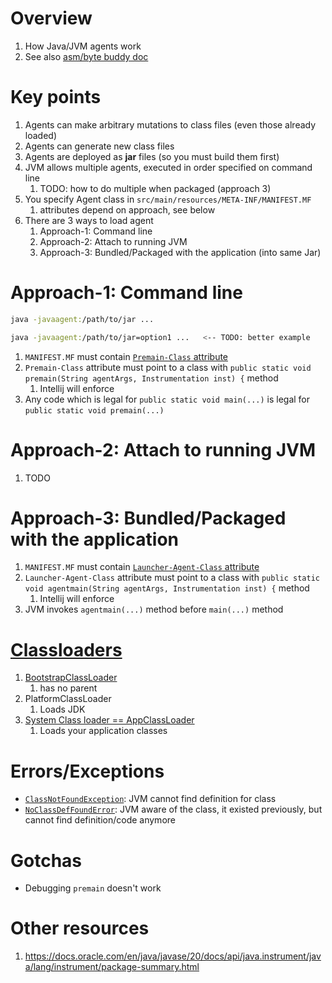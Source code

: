 # Overview
1. How Java/JVM agents work
1. See also [asm/byte buddy doc](./bytecode_asm_aspects.md)


# Key points
1. Agents can make arbitrary mutations to class files (even those already loaded)
1. Agents can generate new class files
1. Agents are deployed as **jar** files (so you must build them first)
1. JVM allows multiple agents, executed in order specified on command line
    1. TODO: how to do multiple when packaged (approach 3)
1. You specify Agent class in `src/main/resources/META-INF/MANIFEST.MF`
    1. attributes depend on approach, see below
1. There are 3 ways to load agent
    1. Approach-1: Command line
    1. Approach-2: Attach to running JVM
    1. Approach-3: Bundled/Packaged with the application (into same Jar)


# Approach-1: Command line
```bash
java -javaagent:/path/to/jar ...

java -javaagent:/path/to/jar=option1 ...   <-- TODO: better example
```
1. `MANIFEST.MF` must contain [`Premain-Class` attribute](https://docs.oracle.com/en/java/javase/20/docs/api/java.instrument/java/lang/instrument/package-summary.html#manifest-attributes-heading)
1. `Premain-Class` attribute must point to a class with `public static void premain(String agentArgs, Instrumentation inst) {` method
    1. Intellij will enforce
1. Any code which is legal for `public static void main(...)` is legal for `public static void premain(...)`


# Approach-2: Attach to running JVM
1. TODO


# Approach-3: Bundled/Packaged with the application
1. `MANIFEST.MF` must contain [`Launcher-Agent-Class` attribute](https://docs.oracle.com/en/java/javase/20/docs/api/java.instrument/java/lang/instrument/package-summary.html#manifest-attributes-heading)
1. `Launcher-Agent-Class` attribute must point to a class with `public static void agentmain(String agentArgs, Instrumentation inst) {` method
    1. Intellij will enforce
1. JVM invokes `agentmain(...)` method before `main(...)` method


# [Classloaders](https://docs.oracle.com/en/java/javase/20/docs/api/java.base/java/lang/ClassLoader.html)
1. [BootstrapClassLoader](https://docs.oracle.com/en/java/javase/20/docs/api/java.base/java/lang/ClassLoader.html)
    1. has no parent
1. PlatformClassLoader
    1. Loads JDK
1. [System Class loader == AppClassLoader](https://docs.oracle.com/en/java/javase/20/docs/api/java.base/java/lang/ClassLoader.html#getSystemClassLoader())
    1. Loads your application classes


# Errors/Exceptions
- [`ClassNotFoundException`](https://docs.oracle.com/en/java/javase/20/docs/api/java.base/java/lang/ClassNotFoundException.html): JVM cannot find definition for class
- [`NoClassDefFoundError`](https://docs.oracle.com/en/java/javase/20/docs/api/java.base/java/lang/NoClassDefFoundError.html): JVM aware of the class, it existed previously, but cannot find definition/code anymore


# Gotchas
- Debugging `premain` doesn't work

# Other resources
1. https://docs.oracle.com/en/java/javase/20/docs/api/java.instrument/java/lang/instrument/package-summary.html
